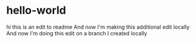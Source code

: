 # hello-world
hi this is an edit to readme
And now I'm making this additional edit locally 
And now I'm doing this edit on a branch I created locally

